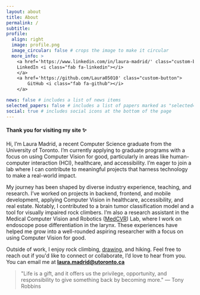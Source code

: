 ```yaml
---
layout: about
title: About
permalink: /
subtitle:
profile:
  align: right
  image: profile.png
  image_circular: false # crops the image to make it circular
  more_info: >
    <a href='https://www.linkedin.com/in/laura-madrid/' class="custom-button">
    LinkedIn <i class="fab fa-linkedin"></i>
    </a>
    <a href='https://github.com/Laura05010' class="custom-button">
        GitHub <i class="fab fa-github"></i>
    </a>

news: false # includes a list of news items
selected_papers: false # includes a list of papers marked as "selected={true}"
social: true # includes social icons at the bottom of the page
---
```


<h4 class="subtitle">Thank you for visiting my site ✨</h4>

Hi, I’m Laura Madrid, a recent Computer Science graduate from the University of Toronto. I’m currently applying to graduate programs with a focus on using Computer Vision for good, particularly in areas like human-computer interaction (HCI), healthcare, and accessibility. I’m eager to join a lab where I can contribute to meaningful projects that harness technology to make a real-world impact.

My journey has been shaped by diverse industry experience, teaching, and research. I’ve worked on projects in backend, frontend, and mobile development, applying Computer Vision in healthcare, accessibility, and real estate. Notably, I contributed to a brain tumor classification model and a tool for visually impaired rock climbers. I’m also a research assistant in the Medical Computer Vision and Robotics ([MedCVR](https://medcvr.utm.utoronto.ca/)) Lab, where I work on endoscope pose differentiation in the larynx. These experiences have helped me grow into a well-rounded aspiring researcher with a focus on using Computer Vision for good.

Outside of work, I enjoy rock climbing, [drawing](/art), and hiking. Feel free to reach out if you'd like to connect or collaborate, I’d love to hear from you. You can email me at **laura.madrid@utoronto.ca**

> "Life is a gift, and it offers us the privilege, opportunity, and responsibility to give something back by becoming more."
> — Tony Robbins
